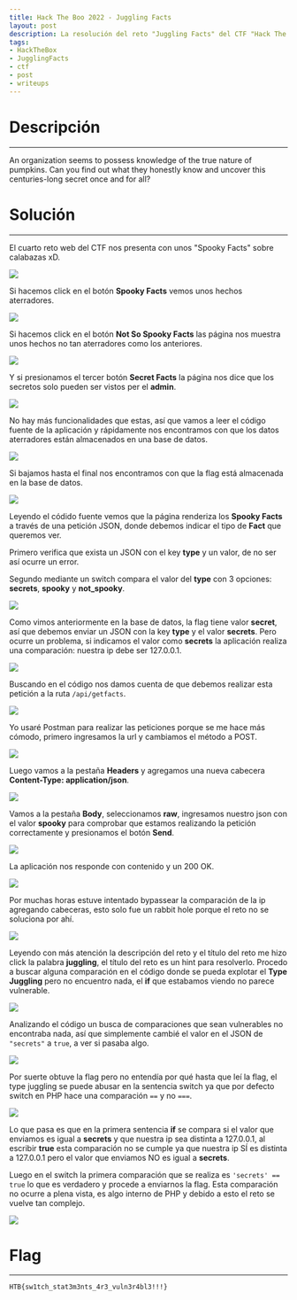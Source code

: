 ```yaml
---
title: Hack The Boo 2022 - Juggling Facts
layout: post
description: La resolución del reto "Juggling Facts" del CTF "Hack The Boo 2022" organizado por Hack The Box.
tags:
- HackTheBox
- JugglingFacts
- ctf
- post
- writeups
---
```

# Descripción
---

An organization seems to possess knowledge of the true nature of pumpkins. Can you find out what they honestly know and uncover this centuries-long secret once and for all?

# Solución
---

El cuarto reto web del CTF nos presenta con unos "Spooky Facts" sobre calabazas xD.

![](/images/images-hacktheboo2022/jf-1.png)

Si hacemos click en el botón **Spooky Facts** vemos unos hechos aterradores.

![](/images/images-hacktheboo2022/jf-2.png)

Si hacemos click en el botón **Not So Spooky Facts** las página nos muestra unos hechos no tan aterradores como los anteriores.

![](/images/images-hacktheboo2022/jf-3.png)

Y si presionamos el tercer botón **Secret Facts** la página nos dice que los secretos solo pueden ser vistos per el **admin**.

![](/images/images-hacktheboo2022/jf-4.png)

No hay más funcionalidades que estas, así que vamos a leer el código fuente de la aplicación y rápidamente nos encontramos con que los datos aterradores están almacenados en una base de datos.

![](/images/images-hacktheboo2022/jf-5.png)

Si bajamos hasta el final nos encontramos con que la flag está almacenada en la base de datos.

![](/images/images-hacktheboo2022/jf-6.png)

Leyendo el códido fuente vemos que la página renderiza los **Spooky Facts** a través de una petición JSON, donde debemos indicar el tipo de **Fact** que queremos ver.

Primero verifica que exista un JSON con el key **type** y un valor, de no ser así ocurre un error.

Segundo mediante un switch compara el valor del **type** con 3 opciones: **secrets**, **spooky** y **not_spooky**.

![](/images/images-hacktheboo2022/jf-7.png)

Como vimos anteriormente en la base de datos, la flag tiene valor **secret**, así que debemos enviar un JSON con la key **type** y el valor **secrets**. Pero ocurre un problema, si indicamos el valor como **secrets** la aplicación realiza una comparación: nuestra ip debe ser 127.0.0.1.

![](/images/images-hacktheboo2022/jf-8.png)

Buscando en el código nos damos cuenta de que debemos realizar esta petición a la ruta `/api/getfacts`.

![](/images/images-hacktheboo2022/jf-9.png)

Yo usaré Postman para realizar las peticiones porque se me hace más cómodo, primero ingresamos la url y cambiamos el método a POST.

![](/images/images-hacktheboo2022/jf-10.png)

Luego vamos a la pestaña **Headers** y agregamos una nueva cabecera **Content-Type: application/json**.

![](/images/images-hacktheboo2022/jf-11.png)

Vamos a la pestaña **Body**, seleccionamos **raw**, ingresamos nuestro json con el valor **spooky** para comprobar que estamos realizando la petición correctamente y presionamos el botón **Send**.

![](/images/images-hacktheboo2022/jf-12.png)

La aplicación nos responde con contenido y un 200 OK.

![](/images/images-hacktheboo2022/jf-13.png)

Por muchas horas estuve intentado bypassear la comparación de la ip agregando cabeceras, esto solo fue un rabbit hole porque el reto no se soluciona por ahí.

![](/images/images-hacktheboo2022/jf-14.png)

Leyendo con más atención la descripción del reto y el título del reto me hizo click la palabra **juggling**, el título del reto es un hint para resolverlo. Procedo a buscar alguna comparación en el código donde se pueda explotar el **Type Juggling** pero no encuentro nada, el **if** que estabamos viendo no parece vulnerable.

![](/images/images-hacktheboo2022/jf-15.png)

Analizando el código un busca de comparaciones que sean vulnerables no encontraba nada, así que simplemente cambié el valor en el JSON de `"secrets"` a `true`, a ver si pasaba algo.

![](/images/images-hacktheboo2022/jf-16.png)

Por suerte obtuve la flag pero no entendía por qué hasta que leí la flag, el type juggling se puede abusar en la sentencia switch ya que por defecto switch en PHP hace una comparación `==` y no `===`.

![](/images/images-hacktheboo2022/jf-17.png)

Lo que pasa es que en la primera sentencia **if** se compara si el valor que enviamos es igual a **secrets** y que nuestra ip sea distinta a 127.0.0.1, al escribir **true** esta comparación no se cumple ya que nuestra ip SÍ es distinta a 127.0.0.1 pero el valor que enviamos NO es igual a **secrets**.

Luego en el switch la primera comparación que se realiza es `'secrets' == true` lo que es verdadero y procede a enviarnos la flag. Esta comparación no ocurre a plena vista, es algo interno de PHP y debido a esto el reto se vuelve tan complejo.

![](/images/images-hacktheboo2022/jf-18.png)


# Flag
---

`HTB{sw1tch_stat3m3nts_4r3_vuln3r4bl3!!!}`
